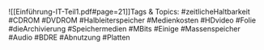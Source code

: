 
![[Einführung-IT-Teil1.pdf#page=21]]Tags & Topics:
   #zeitlicheHaltbarkeit
   #CDROM
   #DVDROM
   #Halbleiterspeicher
   #Medienkosten
   #HDvideo
   #Folie
   #dieArchivierung
   #Speichermedien
   #MBits
   #Einige
   #Massenspeicher
   #Audio
   #BDRE
   #Abnutzung
   #Platten